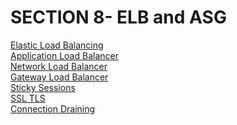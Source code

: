 # SECTION 8- ELB and ASG

[Elastic Load Balancing](Section-8/Elastic%20Load%20Balancing.md)</br>
[Application Load Balancer](Section-8/Application%20Load%20Balancer.md)</br>
[Network Load Balancer](Section-8/Network%20Load%20Balancer.md)</br>
[Gateway Load Balancer](Section-8/Gateway%20Load%20Balancer.md)</br>
[Sticky Sessions](Section-8/Sticky%20Sessions.md)</br>
[SSL TLS](Section-8/SSL.md)</br>
[Connection Draining](Section-8/Connection%20Draining.md)</br>



